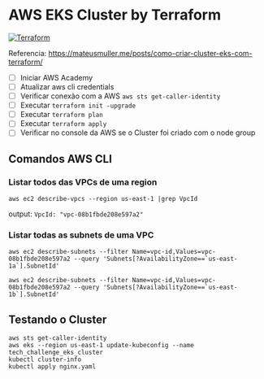# AWS EKS Cluster by Terraform

[![Terraform](https://github.com/fabianogoes/fiap-tech-challenge-cluster-eks-terraform/actions/workflows/terraform.yml/badge.svg)](https://github.com/fabianogoes/fiap-tech-challenge-cluster-eks-terraform/actions/workflows/terraform.yml)

Referencia: https://mateusmuller.me/posts/como-criar-cluster-eks-com-terraform/

- [ ] Iniciar AWS Academy
- [ ] Atualizar aws cli credentials
- [ ] Verificar conexão com a AWS `aws sts get-caller-identity`
- [ ] Executar `terraform init -upgrade`
- [ ] Executar `terraform plan`
- [ ] Executar `terraform apply`
- [ ] Verificar no console da AWS se o Cluster foi criado com o node group

## Comandos AWS CLI

### Listar todos das VPCs de uma region

```shell
aws ec2 describe-vpcs --region us-east-1 |grep VpcId
```
output: `VpcId: "vpc-08b1fbde208e597a2"`

### Listar todas as subnets de uma VPC

```shell
aws ec2 describe-subnets --filter Name=vpc-id,Values=vpc-08b1fbde208e597a2 --query 'Subnets[?AvailabilityZone==`us-east-1a`].SubnetId'
 
aws ec2 describe-subnets --filter Name=vpc-id,Values=vpc-08b1fbde208e597a2 --query 'Subnets[?AvailabilityZone==`us-east-1b`].SubnetId'
 ```

## Testando o Cluster

```shell
aws sts get-caller-identity
aws eks --region us-east-1 update-kubeconfig --name tech_challenge_eks_cluster
kubectl cluster-info
kubectl apply nginx.yaml
```
